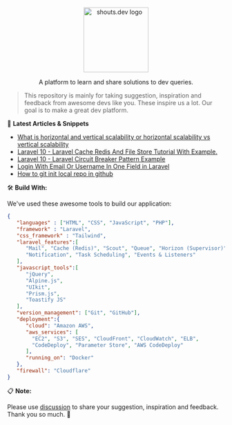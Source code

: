 <p align="center">
  <br>
  <a href="https://shouts.dev">
    <img src="https://shouts.dev/img/logo.webp" alt="shouts.dev logo" width="150"/>
  </a>
</p>

<p align="center">
A platform to learn and share solutions to dev queries.
</p>

> This repository is mainly for taking suggestion, inspiration and feedback from awesome devs like you. These inspire us a lot. Our goal is to make a great dev platform.

:page_with_curl: **Latest Articles & Snippets**
<!-- BLOG-POST-LIST:START -->
- [What is horizontal and vertical scalability or horizontal scalability vs vertical scalability](https://shouts.dev/snippets/what-is-horizontal-and-vertical-scalability-or-horizontal-scalability-vs-vertical-scalability)
- [Laravel 10 - Laravel Cache Redis And File Store Tutorial With Example.](https://shouts.dev/articles/laravel-10-laravel-cache-redis-and-file-store-tutorial-with-example)
- [Laravel 10 - Laravel Circuit Breaker Pattern Example](https://shouts.dev/articles/laravel-10-laravel-circuit-breaker-pattern-example)
- [Login With Email Or Username In One Field in Laravel](https://shouts.dev/snippets/login-with-email-or-username-in-one-field-in-laravel)
- [How to git init local repo in github](https://shouts.dev/snippets/how-to-git-init-local-repo-in-github)
<!-- BLOG-POST-LIST:END -->

🛠️ **Build With:**

We've used these awesome tools to build our application:

```json
{
   "languages" : ["HTML", "CSS", "JavaScript", "PHP"],
   "framework" : "Laravel",
   "css_framework" : "Tailwind",
   "laravel_features":[
      "Mail", "Cache (Redis)", "Scout", "Queue", "Horizon (Supervisor)",
      "Notification", "Task Scheduling", "Events & Listeners"
   ],
   "javascript_tools":[
      "jQuery",
      "Alpine.js",
      "UIkit",
      "Prism.js",
      "Toastify JS"
   ],
   "version_management": ["Git", "GitHub"],
   "deployment":{
      "cloud": "Amazon AWS",
      "aws_services": [
        "EC2", "S3", "SES", "CloudFront", "CloudWatch", "ELB",
        "CodeDeploy", "Parameter Store", "AWS CodeDeploy"
      ],
      "running_on": "Docker"
   },
   "firewall": "Cloudflare"
}
```

:clipboard: **Note:**

Please use [discussion](https://github.com/mdobydullah/shouts.dev/discussions/new) to share your suggestion, inspiration and feedback. Thank you so much. :sparkling_heart:

